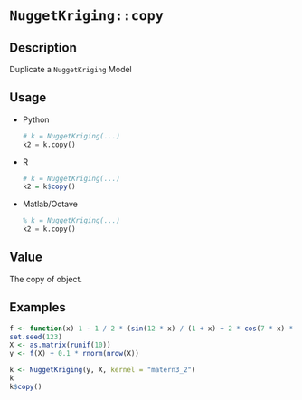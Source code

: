 # `NuggetKriging::copy`


## Description

Duplicate a `NuggetKriging` Model


## Usage

* Python
    ```python
    # k = NuggetKriging(...)
    k2 = k.copy()
    ```
* R
    ```r
    # k = NuggetKriging(...)
    k2 = k$copy()
    ```
* Matlab/Octave
    ```octave
    % k = NuggetKriging(...)
    k2 = k.copy()
    ```


## Value

The copy of object.


## Examples

```r
f <- function(x) 1 - 1 / 2 * (sin(12 * x) / (1 + x) + 2 * cos(7 * x) * x^5 + 0.7)
set.seed(123)
X <- as.matrix(runif(10))
y <- f(X) + 0.1 * rnorm(nrow(X))

k <- NuggetKriging(y, X, kernel = "matern3_2")
k
k$copy()
```


